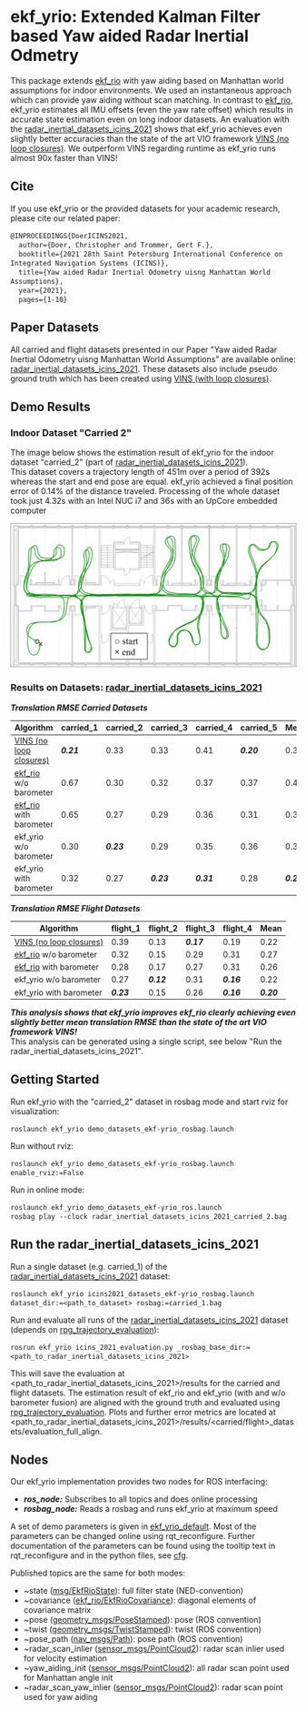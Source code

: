 # ekf_yrio: Extended Kalman Filter based Yaw aided Radar Inertial Odmetry

This package extends [ekf_rio](../ekf_rio) with yaw aiding based on Manhattan world assumptions for indoor environments.
We used an instantaneous approach which can provide yaw aiding without scan matching.
In contrast to [ekf_rio](../ekf_rio), ekf_yrio estimates all IMU offsets (even the yaw rate offset) which results in
 accurate state estimation even on long indoor datasets.
An evaluation with the [radar_inertial_datasets_icins_2021](https://christopherdoer.github.io/datasets/icins_2021_radar_inertial_odometry) shows that ekf_yrio achieves even 
slightly better accuracies than the state of the art VIO framework [VINS (no loop closures)](https://github.com/HKUST-Aerial-Robotics/VINS-Fusion).
We outperform VINS regarding runtime as ekf_yrio runs almost 90x faster than VINS!

## Cite
If you use ekf_yrio or the provided datasets for your academic research, please cite our related paper:

~~~[bibtex]
@INPROCEEDINGS{DoerICINS2021,
  author={Doer, Christopher and Trommer, Gert F.},
  booktitle={2021 28th Saint Petersburg International Conference on Integrated Navigation Systems (ICINS)}, 
  title={Yaw aided Radar Inertial Odometry uisng Manhattan World Assumptions}, 
  year={2021},
  pages={1-10}
~~~

## Paper Datasets
All carried and flight datasets presented in our Paper "Yaw aided Radar Inertial Odometry uisng Manhattan World
 Assumptions" are available online: [radar_inertial_datasets_icins_2021](https://christopherdoer.github.io/datasets/icins_2021_radar_inertial_odometry). 
These datasets also include pseudo ground truth which has been created using [VINS (with loop closures)](https://github.com/HKUST-Aerial-Robotics/VINS-Fusion).

## Demo Results

### Indoor Dataset "Carried 2"

The image below shows the estimation result of ekf_yrio for the indoor dataset "carried_2" (part of
  [radar_inertial_datasets_icins_2021](https://christopherdoer.github.io/datasets/icins_2021_radar_inertial_odometry)).   
This dataset covers a trajectory length of 451m over a period of 392s whereas the start and end pose are equal.
 ekf_yrio achieved a final position error of 0.14% of the distance traveled. 
 Processing of the whole dataset took just 4.32s with an Intel NUC i7 and 36s with an UpCore embedded computer
  
![image](res/carried_2_ground_plan.jpg)

### Results on Datasets: [radar_inertial_datasets_icins_2021](https://christopherdoer.github.io/datasets/icins_2021_radar_inertial_odometry)

***Translation RMSE Carried Datasets*** 

| Algorithm | carried_1 | carried_2 | carried_3 | carried_4 | carried_5 | Mean
--- | --- | --- | --- | --- | --- | ---
[VINS (no loop closures)](https://github.com/HKUST-Aerial-Robotics/VINS-Fusion) | ***0.21*** | 0.33 | 0.33 | 0.41 | ***0.20*** | 0.30
[ekf_rio](../ekf_rio) w/o barometer  | 0.67 | 0.30 | 0.32 | 0.37 | 0.37 | 0.41
[ekf_rio](../ekf_rio) with barometer   | 0.65 | 0.27 | 0.29 | 0.36 | 0.31 | 0.37
ekf_yrio w/o barometer | 0.30 | ***0.23*** | 0.29 | 0.35 | 0.36 | 0.30
ekf_yrio with barometer | 0.32 | 0.27 | ***0.23*** | ***0.31*** | 0.28 | ***0.28***

    
***Translation RMSE Flight Datasets***    

| Algorithm | flight_1 | flight_2 | flight_3 | flight_4 | Mean
--- | --- | --- | --- | --- | --- 
[VINS (no loop closures)](https://github.com/HKUST-Aerial-Robotics/VINS-Fusion)  | 0.39 | 0.13 | ***0.17*** | 0.19 | 0.22
[ekf_rio](../ekf_rio) w/o barometer  | 0.32 | 0.15 | 0.29 | 0.31 | 0.27
[ekf_rio](../ekf_rio) with barometer   | 0.28 | 0.17 | 0.27 | 0.31 | 0.26
ekf_yrio w/o barometer  | 0.27 | ***0.12*** | 0.31 | ***0.16*** | 0.22
ekf_yrio with barometer  | ***0.23*** | 0.15 | 0.26 | ***0.16*** | ***0.20***

***This analysis shows that ekf_yrio improves ekf_rio clearly achieving even slightly better mean translation RMSE than the state of the art VIO framework VINS!***   
This analysis can be generated using a single script, see below "Run the radar_inertial_datasets_icins_2021".

## Getting Started

Run ekf_yrio with the "carried_2" dataset in rosbag mode and start rviz for visualization:

~~~[shell]
roslaunch ekf_yrio demo_datasets_ekf-yrio_rosbag.launch
~~~

Run without rviz:

~~~[shell]
roslaunch ekf_yrio demo_datasets_ekf-yrio_rosbag.launch enable_rviz:=False
~~~

Run in online mode:

~~~[shell]
roslaunch ekf_yrio demo_datasets_ekf-yrio_ros.launch
rosbag play --clock radar_inertial_datasets_icins_2021_carried_2.bag
~~~

## Run the radar_inertial_datasets_icins_2021

Run a single dataset (e.g. carried_1) of the [radar_inertial_datasets_icins_2021](https://christopherdoer.github.io/datasets/icins_2021_radar_inertial_odometry) dataset:

~~~[shell]
roslaunch ekf_yrio icins2021_datasets_ekf-yrio_rosbag.launch dataset_dir:=<path_to_dataset> rosbag:=carried_1.bag
~~~

Run and evaluate all runs of the [radar_inertial_datasets_icins_2021](https://christopherdoer.github.io/datasets/icins_2021_radar_inertial_odometry) dataset 
(depends on [rpg_trajectory_evaluation](https://github.com/uzh-rpg/rpg_trajectory_evaluation)):

~~~[shell]
rosrun ekf_yrio icins_2021_evaluation.py _rosbag_base_dir:=<path_to_radar_inertial_datasets_icins_2021>
~~~

This will save the evaluation at <path_to_radar_inertial_datasets_icins_2021>/results for the carried and flight datasets.
The estimation result of ekf_rio and ekf_yrio (with and w/o barometer fusion) are aligned with the ground truth and evaluated using 
[rpg_trajectory_evaluation](https://github.com/uzh-rpg/rpg_trajectory_evaluation). 
Plots and further error metrics are located at <path_to_radar_inertial_datasets_icins_2021>/results/<carried/flight>_datasets/evaluation_full_align.

## Nodes

Our ekf_yrio implementation provides two nodes for ROS interfacing:
- ***ros_node:*** Subscribes to all topics and does online processing
- ***rosbag_node:*** Reads a rosbag and runs ekf_yrio at maximum speed

A set of demo parameters is given in [ekf_yrio_default](./config/ekf_yrio_default.yaml).
Most of the parameters can be changed online using rqt_reconfigure. Further documentation of the parameters can be found using the tooltip text in rqt_reconfigure
and in the python files, see [cfg](./cfg).

Published topics are the same for both modes:
- ~state ([msg/EkfRioState](msg/EkfRioState.msg)): full filter state (NED-convention)
- ~covariance ([ekf_rio/EkfRioCovariance](msg/EkfRioCovariance.msg)): diagonal elements of covariance matrix
- ~pose ([geometry_msgs/PoseStamped](http://docs.ros.org/en/api/geometry_msgs/html/msg/PoseStamped.html])): pose (ROS convention)
- ~twist ([geometry_msgs/TwistStamped](http://docs.ros.org/en/api/geometry_msgs/html/msg/TwistStamped.html])): twist (ROS convention)
- ~pose_path ([nav_msgs/Path](http://docs.ros.org/en/api/nav_msgs/html/msg/Path.html)): pose path (ROS convention)
- ~radar_scan_inlier ([sensor_msgs/PointCloud2](http://docs.ros.org/en/api/sensor_msgs/html/msg/PointCloud2.html)): radar scan inlier used for velocity estimation
- ~yaw_aiding_init ([sensor_msgs/PointCloud2](http://docs.ros.org/en/api/sensor_msgs/html/msg/PointCloud2.html)): all radar scan point used for Manhattan angle init
- ~radar_scan_yaw_inlier ([sensor_msgs/PointCloud2](http://docs.ros.org/en/api/sensor_msgs/html/msg/PointCloud2.html)): radar scan point used for yaw aiding
